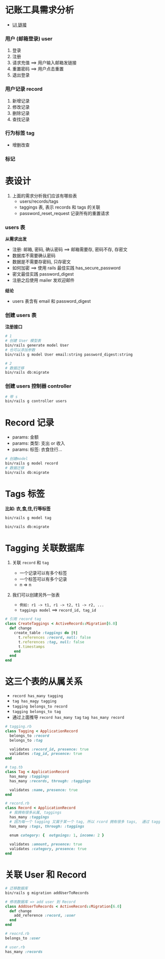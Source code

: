 # 记账工具需求分析

- [UI 链接](https://www.figma.com/file/EsMyL1C8CuoSGLpa7pmvS5/%E6%97%BA%E8%B4%A2%E8%AE%B0%E8%B4%A6%EF%BC%88%E7%BD%91%E7%BB%9C%E7%89%88%EF%BC%89?node-id=0%3A1)

### 用户 (邮箱登录) user

1. 登录
2. 注册
3. 请求充值 ==> 用户输入邮箱发链接
4. 重置密码 ==> 用户点击重置
5. 退出登录

### 用户记录 record

1. 新增记录
2. 修改记录
3. 删除记录
4. 查找记录

### 行为标签 tag

- 增删改查

### 标记

# 表设计

1. 上面的需求分析我们应该有哪些表
   - users/records/tags
   - taggings 表, 表示 records 和 tags 的关联
   - password_reset_request 记录所有的重置请求

### users 表

**从需求出发**

- 注册: 邮箱, 密码, 确认密码 ==> 邮箱需要存, 密码不存, 存密文
- 数据库不需要确认密码
- 数据是不需要存密码, 只存密文
- 如何加密 ==> 使用 rails 最佳实践 has_secure_password
- 密文最佳实践 password_digest
- 注册之后使用 mailer 发欢迎邮件

**结论**

- users 表含有 email 和 password_digest

### 创建 users 表

**注册接口**
```bash
# 1
# 创建 User 模型表
bin/rails generate model User
# 也可以添加参数
bin/rails g model User email:string password_digest:string

# 2
# 数据迁移
bin/rails db:migrate
```

### 创建 users 控制器 controller

```bash
# 带 s
bin/rails g controller users
```


# Record 记录

- params: 金额
- params: 类型: 支出 or 收入
- params: 标签: 衣食住行...

```bash
# 创建model
bin/rails g model record
# 数据迁移
bin/rails db:migrate
```

# Tags 标签

**比如: 衣,食,住,行等标签**

```bash
bin/rails g model tag

bin/rails db:migrate
```

# Tagging 关联数据库
1. 关联 `record` 和 `tag`
   - 一个记录可以有多个标签
   - 一个标签可以有多个记录
   - n => n

2. 我们可以创建另外一张表
   - `例如: r1 -> t1, r1 -> t2, t1 -> r2, ...`
   - `taggings model` ==> `record_id, tag_id`


```rb
# 引用 record tag
class CreateTaggings < ActiveRecord::Migration[6.0]
  def change
    create_table :taggings do |t|
      t.references :record, null: false
      t.references :tag, null: false
      t.timestamps
    end
  end
end
```

# 这三个表的从属关系
- `record has_many tagging`
- `tag has_magy tagging`
- `tagging belongs_to record`
- `tagging belongs_to tag`
- 通过上面推导 `record has_many tag` `tag has_many record`


```rb
# tagging.rb
class Tagging < ApplicationRecord
  belongs_to :record
  belongs_to :tag

  validates :record_id, presence: true
  validates :tag_id, presence: true
end

# tag.tb
class Tag < ApplicationRecord
  has_many :taggings
  has_many :records, through: :taggings

  validates :name, presence: true
end

# record.rb
class Record < ApplicationRecord
  # 我拥有很多从属, taggings
  has_many :taggings
  # 因为每一个 tagging 又属于某一个 tag, 所以 rcord 拥有很多 tags,  通过 taggings
  has_many :tags, through: :taggings

  enum category: {  outgoings: 1, income: 2 }
  
  validates :amount, presence: true
  validates :category, presence: true
end
```

# 关联 User 和 Record
```bash
# 迁移数据库
bin/rails g migration addUserToRecords
```
```rb
# 修改数据库 => add user 到 Record
class AddUserToRecords < ActiveRecord::Migration[6.0]
  def change
    add_reference :record, :user
  end
end
```

```rb
# reocrd.rb
belongs_to :user

# user.rb
has_many :records
```